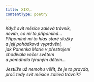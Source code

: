 ```yaml
---
title: XIX\.
contentType: poetry
---
```


<section>

_Když svit měsíce zalévá trávník,  
nevím, co mi to připomíná…  
Připomíná mi to hlas staré služky  
a její pohádková vyprávění,  
jak Panenka Marie v přestrojení  
chodívala večer světem  
a pomáhala týraným dětem…_

</section>

<section>

_Jestliže už nemohu věřit, že je to pravda,  
proč tedy svit měsíce zalévá trávník?_

</section>
